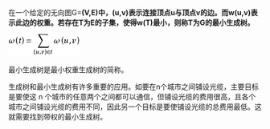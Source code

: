 在一个给定的无向图G=**\(V,E\)中，\(u,v\)表示连接顶点u与顶点v的边。而w\(u,v\)表示此边的权重。若存在T为E的子集，使得w\(T\)最小，则称T为G的最小生成树。**

![](/assets/96dda144ad345982caec25cf0df431adcbef840d.jpg)

最小生成树是最小权重生成树的简称。

生成树和最小生成树有许多重要的应用。如要在n个城市之间铺设光缆，主要目标是要使这 n 个城市的任意两个之间都可以通信，但铺设光缆的费用很高，且各个城市之间铺设光缆的费用不同，因此另一个目标是要使铺设光缆的总费用最低。这就需要找到带权的最小生成树。

